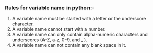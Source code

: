 ### Rules for variable name in python:-

1.	A variable name must be started with a letter or the underscore character.
2. A variable name cannot start with a number.
3. A variable name can only contain alpha-numeric characters and underscores (A-Z, a-z, 0-9, and _ ).
4. A variable name can not contain any blank space in it.
